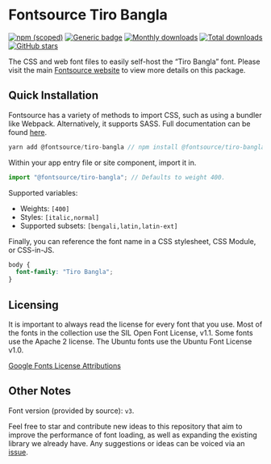 # Fontsource Tiro Bangla

[![npm (scoped)](https://img.shields.io/npm/v/@fontsource/tiro-bangla?color=brightgreen)](https://www.npmjs.com/package/@fontsource/tiro-bangla) [![Generic badge](https://img.shields.io/badge/fontsource-passing-brightgreen)](https://github.com/fontsource/fontsource) [![Monthly downloads](https://badgen.net/npm/dm/@fontsource/tiro-bangla)](https://github.com/fontsource/fontsource) [![Total downloads](https://badgen.net/npm/dt/@fontsource/tiro-bangla)](https://github.com/fontsource/fontsource) [![GitHub stars](https://img.shields.io/github/stars/fontsource/fontsource.svg?style=social&label=Star)](https://github.com/fontsource/fontsource/stargazers)

The CSS and web font files to easily self-host the “Tiro Bangla” font. Please visit the main [Fontsource website](https://fontsource.org/fonts/tiro-bangla) to view more details on this package.

## Quick Installation

Fontsource has a variety of methods to import CSS, such as using a bundler like Webpack. Alternatively, it supports SASS. Full documentation can be found [here](https://fontsource.org/docs/introduction).

```javascript
yarn add @fontsource/tiro-bangla // npm install @fontsource/tiro-bangla
```

Within your app entry file or site component, import it in.

```javascript
import "@fontsource/tiro-bangla"; // Defaults to weight 400.
```

Supported variables:

- Weights: `[400]`
- Styles: `[italic,normal]`
- Supported subsets: `[bengali,latin,latin-ext]`

Finally, you can reference the font name in a CSS stylesheet, CSS Module, or CSS-in-JS.

```css
body {
  font-family: "Tiro Bangla";
}
```

## Licensing

It is important to always read the license for every font that you use.
Most of the fonts in the collection use the SIL Open Font License, v1.1. Some fonts use the Apache 2 license. The Ubuntu fonts use the Ubuntu Font License v1.0.

[Google Fonts License Attributions](https://fonts.google.com/attribution)

## Other Notes

Font version (provided by source): `v3`.

Feel free to star and contribute new ideas to this repository that aim to improve the performance of font loading, as well as expanding the existing library we already have. Any suggestions or ideas can be voiced via an [issue](https://github.com/fontsource/fontsource/issues).
